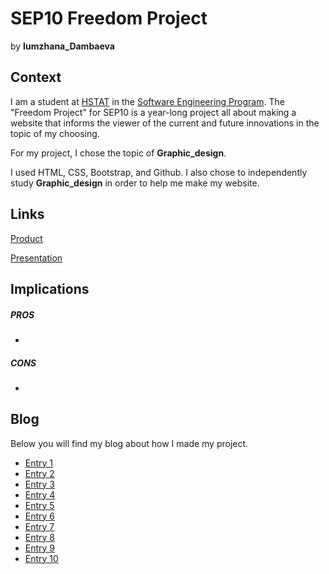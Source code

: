 # SEP10 Freedom Project
by **Iumzhana_Dambaeva**

## Context
I am a student at [HSTAT](https://www.hstat.org/) in the [Software Engineering Program](https://hstatsep.github.io/). The "Freedom Project" for SEP10 is a year-long project all about making a website that informs the viewer of the current and future innovations in the topic of my choosing.

For my project, I chose the topic of **Graphic_design**. 

I used HTML, CSS, Bootstrap, and Github. I also chose to independently study **Graphic_design** in order to help me make my website.

## Links

[Product]()

[Presentation]()

## Implications
##### PROS
* 
##### CONS
* 


## Blog
Below you will find my blog about how I made my project.

* [Entry 1](blog/entry01.md)
* [Entry 2](blog/entry02.md)
* [Entry 3](blog/entry03.md)
* [Entry 4](blog/entry04.md)
* [Entry 5](blog/entry05.md)
* [Entry 6](blog/entry06.md)
* [Entry 7](blog/entry07.md)
* [Entry 8](blog/entry08.md)
* [Entry 9](blog/entry09.md)
* [Entry 10](blog/entry10.md)

